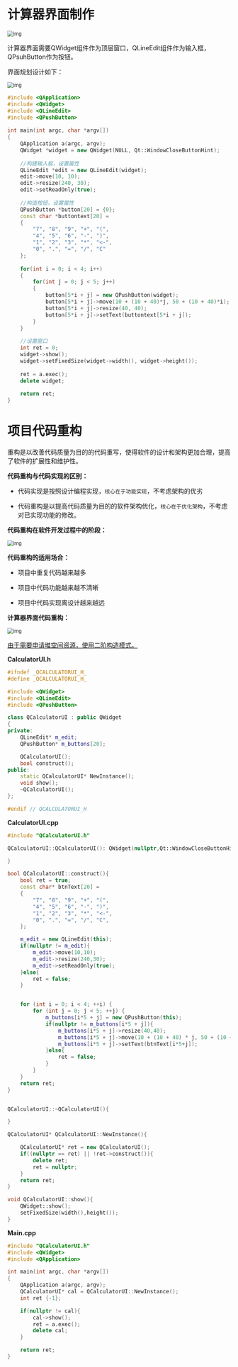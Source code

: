 # 计算器界面制作

<img src="5-计算器实例开发.assets/ac78e9078b93b1c5d20e21bae6a11009.png" alt="img" style="zoom:80%;" />

 计算器界面需要QWidget组件作为顶层窗口，QLineEdit组件作为输入框，QPsuhButton作为按钮。

界面规划设计如下：

<img src="5-计算器实例开发.assets/f4a961bd77b4d2fea1be3d0ca707929c.png" alt="img" style="zoom:80%;" />

```C++
#include <QApplication>
#include <QWidget>
#include <QLineEdit>
#include <QPushButton>
 
int main(int argc, char *argv[])
{
    QApplication a(argc, argv);
    QWidget *widget = new QWidget(NULL, Qt::WindowCloseButtonHint);
 
    //构建输入框，设置属性
    QLineEdit *edit = new QLineEdit(widget);
    edit->move(10, 10);
    edit->resize(240, 30);
    edit->setReadOnly(true);
 
    //构造按钮，设置属性
    QPushButton *button[20] = {0};
    const char *buttontext[20] =
    {
        "7", "8", "9", "+", "(",
        "4", "5", "6", "-", ")",
        "1", "2", "3", "*", "<-",
        "0", ".", "=", "/", "C"
    };
 
    for(int i = 0; i < 4; i++)
    {
        for(int j = 0; j < 5; j++)
        {
            button[5*i + j] = new QPushButton(widget);
            button[5*i + j]->move(10 + (10 + 40)*j, 50 + (10 + 40)*i);
            button[5*i + j]->resize(40, 40);
            button[5*i + j]->setText(buttontext[5*i + j]);
        }
    }
 
    //设置窗口
    int ret = 0;
    widget->show();
    widget->setFixedSize(widget->width(), widget->height());
 
    ret = a.exec();
    delete widget;
 
    return ret;
}
```

# 项目代码重构

重构是以改善代码质量为目的的代码重写，使得软件的设计和架构更加合理，提高了软件的扩展性和维护性。

**代码重构与代码实现的区别：**

- 代码实现是按照设计编程实现，`核心在于功能实现`，不考虑架构的优劣

- 代码重构是以提高代码质量为目的的软件架构优化，`核心在于优化架构`，不考虑对已实现功能的修改。

**代码重构在软件开发过程中的阶段：**

<img src="5-计算器实例开发.assets/82ab790db20b4bebdf418d26f2001140.png" alt="img" style="zoom: 80%;" /> 

**代码重构的适用场合：**

- 项目中重复代码越来越多

- 项目中代码功能越来越不清晰

- 项目中代码实现离设计越来越远

**计算器界面代码重构：**

<img src="5-计算器实例开发.assets/90735a70709a619d09e7494ffcc50d89.png" alt="img" style="zoom:80%;" /> 

 <u>由于需要申请堆空间资源，使用二阶构造模式。</u>

**CalculatorUI.h**

```C++
#ifndef _QCALCULATORUI_H_
#define _QCALCULATORUI_H_

#include <QWidget>
#include <QLineEdit>
#include <QPushButton>

class QCalculatorUI : public QWidget
{
private:
    QLineEdit* m_edit;
    QPushButton* m_buttons[20];

    QCalculatorUI();
    bool construct();
public:
    static QCalculatorUI* NewInstance();
    void show();
    ~QCalculatorUI();
};

#endif // QCALCULATORUI_H
```

**CalculatorUI.cpp**

```C++
#include "QCalculatorUI.h"

QCalculatorUI::QCalculatorUI(): QWidget(nullptr,Qt::WindowCloseButtonHint){

}

bool QCalculatorUI::construct(){
    bool ret = true;
    const char* btnText[20] =
    {
        "7", "8", "9", "+", "(",
        "4", "5", "6", "-", ")",
        "1", "2", "3", "*", "<-",
        "0", ".", "=", "/", "C",
    };

    m_edit = new QLineEdit(this);
    if(nullptr != m_edit){
        m_edit->move(10,10);
        m_edit->resize(240,30);
        m_edit->setReadOnly(true);
    }else{
        ret = false;
    }


    for (int i = 0; i < 4; ++i) {
        for (int j = 0; j < 5; ++j) {
            m_buttons[i*5 + j] = new QPushButton(this);
            if(nullptr != m_buttons[i*5 + j]){
                m_buttons[i*5 + j]->resize(40,40);
                m_buttons[i*5 + j]->move(10 + (10 + 40) * j, 50 + (10 + 40) * i);
                m_buttons[i*5 + j]->setText(btnText[i*5+j]);
            }else{
                ret = false;
            }
        }
    }
    return ret;
}


QCalculatorUI::~QCalculatorUI(){

}

QCalculatorUI* QCalculatorUI::NewInstance(){

    QCalculatorUI* ret = new QCalculatorUI();
    if((nullptr == ret) || !ret->construct()){
        delete ret;
        ret = nullptr;
    }
    return ret;
}

void QCalculatorUI::show(){
    QWidget::show();
    setFixedSize(width(),height());
}
```

**Main.cpp**

```C++
#include "QCalculatorUI.h"
#include <QWidget>
#include <QApplication>

int main(int argc, char *argv[])
{
    QApplication a(argc, argv);
    QCalculatorUI* cal = QCalculatorUI::NewInstance();
    int ret {-1};

    if(nullptr != cal){
        cal->show();
        ret = a.exec();
        delete cal;
    }

    return ret;
}
```

